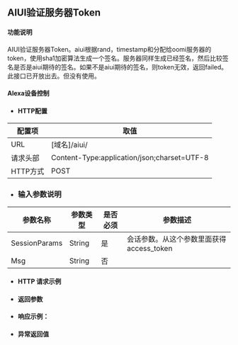 ## AIUI验证服务器Token

#### 功能说明

AIUI验证服务器Token。aiui根据rand，timestamp和分配给oomi服务器的token，使用sha1加密算法生成一个签名。服务器同样生成已经签名，然后比较签名是否是aiui期待的签名。如果不是aiui期待的签名，则token无效，返回failed。
此接口已开放出去。但没有使用。

#### Alexa设备控制

* #### HTTP配置

| 配置项 | 取值 |
| --- | --- |
| URL | \[域名\]/aiui/ |
| 请求头部 | Content-Type:application/json;charset=UTF-8 |
| HTTP方式 | POST|

* ### 输入参数说明

| 参数名称 | 参数类型 | 是否必须 | 参数描述 |
| --- | --- | --- | --- |
| SessionParams| String| 是 | 会话参数。从这个参数里面获得access_token|
| Msg| String| 否 |  |




* #### HTTP 请求示例



* #### 返回参数



* #### 响应示例：



* #### 异常返回值



